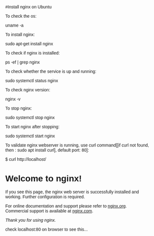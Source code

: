 #Install nginx on Ubuntu

To check the os:

uname -a

To install nginx:

sudo apt-get install nginx

To check if nginx is installed:

ps -ef | grep nginx

To check whether the service is up and running:

sudo systemctl status nginx

To check nginx version:

nginx -v

To stop nginx:

sudo systemctl stop nginx

To start nginx after stopping:

sudo systemctl start nginx

To validate nginx webserver is running, use curl command[[if curl not found, then : sudo apt install curl], default port: 80]:

$ curl http://localhost/
<!DOCTYPE html>
<html>
<head>
<title>Welcome to nginx!</title>
<style>
    body {
        width: 35em;
        margin: 0 auto;
        font-family: Tahoma, Verdana, Arial, sans-serif;
    }
</style>
</head>
<body>
<h1>Welcome to nginx!</h1>
<p>If you see this page, the nginx web server is successfully installed and
working. Further configuration is required.</p>

<p>For online documentation and support please refer to
<a href="http://nginx.org/">nginx.org</a>.<br/>
Commercial support is available at
<a href="http://nginx.com/">nginx.com</a>.</p>

<p><em>Thank you for using nginx.</em></p>
</body>
</html>

check localhost:80 on browser to see this...




